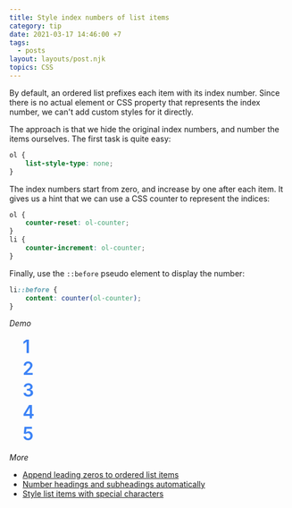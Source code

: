```yaml
---
title: Style index numbers of list items
category: tip
date: 2021-03-17 14:46:00 +7
tags:
  - posts
layout: layouts/post.njk
topics: CSS
---
```


By default, an ordered list prefixes each item with its index number. Since there is no actual element or CSS property that represents the index number, we can't add custom styles for it directly.

The approach is that we hide the original index numbers, and number the items ourselves. The first task is quite easy:

```css
ol {
    list-style-type: none;
}
```

The index numbers start from zero, and increase by one after each item. It gives us a hint that we can use a CSS counter to represent the indices:

```css
ol {
    counter-reset: ol-counter;
}
li {
    counter-increment: ol-counter;
}
```

Finally, use the `::before` pseudo element to display the number:

```css
li::before {
    content: counter(ol-counter);
}
```

_Demo_

<style>
.demo__list {
    color: #6B7280;
    counter-reset: ol-counter;
    list-style-type: none;
}
.demo__list li {
    align-items: center;
    counter-increment: ol-counter;
    display: flex;
}
.demo__list li::before {
    color: #3B82F6;
    content: counter(ol-counter);
    font-size: 2rem;
    font-weight: 600;
    margin-right: 1rem;
}
</style>

<ol class="demo__list">
    <li><placeholder-lines size="1"></li>
    <li><placeholder-lines size="1"></li>
    <li><placeholder-lines size="1"></li>
    <li><placeholder-lines size="1"></li>
    <li><placeholder-lines size="1"></li>
</ol>

_More_

* [Append leading zeros to ordered list items](/append-leading-zeros-to-ordered-list-items.html)
* [Number headings and subheadings automatically](/number-headings-and-subheadings-automatically.html)
* [Style list items with special characters](/style-list-items-with-special-characters.html)